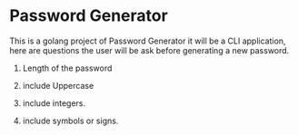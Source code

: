# Password Generator

This is a golang project of Password Generator
it will be a CLI application, here are questions the user will be ask before generating a new password.

1. Length of the password

2. include Uppercase

3. include integers.

4. include symbols or signs.
